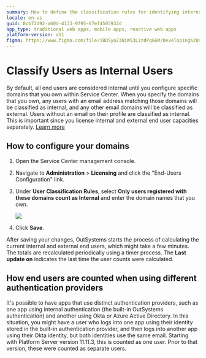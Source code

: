 ```yaml
---
summary: How to define the classification rules for identifying internal or external users.
locale: en-us
guid: 8cb73d92-a60d-4133-9f95-67ef4505932d
app_type: traditional web apps, mobile apps, reactive web apps
platform-version: o11
figma: https://www.figma.com/file/iBD5yo23NiW53L1zdPqGGM/Developing%20an%20Application?node-id=280:47
---
```


# Classify Users as Internal Users

By default, all end users are considered internal until you configure specific domains that you own within Service Center. When you specify the domains that you own, any users with an email address matching those domains will be classified as internal, and any other email domains will be classified as external. Users without an email on their profile are classified as internal. This is important since you license internal and external end user capacities separately. [Learn more](intro.md)

## How to configure your domains

1. Open the Service Center management console.

1. Navigate to **Administration** > **Licensing** and click the "End-Users Configuration" link.

1. Under **User Classification Rules**, select **Only users registered with these domains count as Internal** and enter the domain names that you own. 

    ![](images/sc-user-classification-rules.png?width=900)

1. Click **Save**.

After saving your changes, OutSystems starts the process of calculating the current internal and external end users, which might take a few minutes. The totals are recalculated periodically using a timer process. The **Last update on** indicates the last time the user counts were calculated.

## How end users are counted when using different authentication providers 

It's possible to have apps that use distinct authentication providers, such as one app using internal authentication (the built-in OutSystems authentication) and another using Okta or Azure Active Directory. In this situation, you might have a user who logs into one app using their identity stored in the built-in authentication provider, and then logs into another app using their Okta identity, but both identities use the same email. Starting with Platform Server version 11.11.3, this is counted as one user. Prior to that version, these were counted as separate users.
